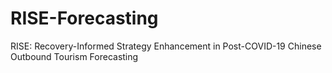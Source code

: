 # RISE-Forecasting
RISE: Recovery-Informed Strategy Enhancement in Post-COVID-19 Chinese Outbound Tourism Forecasting
